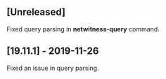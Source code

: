 ## [Unreleased]
Fixed query parsing in **netwitness-query** command. 

## [19.11.1] - 2019-11-26
Fixed an issue in query parsing.

